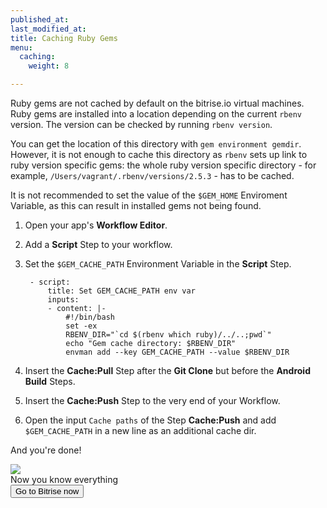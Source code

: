 ```yaml
---
published_at:
last_modified_at:
title: Caching Ruby Gems
menu:
  caching:
    weight: 8

---
```

Ruby gems are not cached by default on the bitrise.io virtual machines. Ruby gems are installed into a location depending on the current `rbenv` version. The version can be checked by running `rbenv version`. 

You can get the location of this directory with `gem environment gemdir`. However, it is not enough to cache this directory as `rbenv` sets up link to ruby version specific gems: the whole ruby version specific directory - for example, `/Users/vagrant/.rbenv/versions/2.5.3` - has to be cached. 

It is not recommended to set the value of the `$GEM_HOME` Enviroment Variable, as this can result in installed gems not being found.

1. Open your app's **Workflow Editor**.
2. Add a **Script** Step to your workflow.
3. Set the `$GEM_CACHE_PATH` Environment Variable in the **Script** Step.

        - script:
            title: Set GEM_CACHE_PATH env var
            inputs:
            - content: |-
                #!/bin/bash
                set -ex
                RBENV_DIR="`cd $(rbenv which ruby)/../..;pwd`"
                echo "Gem cache directory: $RBENV_DIR"
                envman add --key GEM_CACHE_PATH --value $RBENV_DIR
4. Insert the **Cache:Pull** Step after the **Git Clone** but before the **Android Build** Steps.
5. Insert the **Cache:Push** Step to the very end of your Workflow.
6. Open the input `Cache paths` of the Step **Cache:Push** and add `$GEM_CACHE_PATH` in a new line as an additional cache dir.

And you're done!

<div class="banner">
<img src="/assets/images/banner-bg-888x170.png" style="border: none;">
<div class="deploy-text">Now you know everything</div>
<a target="_blank" href="https://app.bitrise.io/users/sign_up?utm_source=devcenter&utm_medium=bottom_cta"><button class="button">Go to Bitrise now</button></a>
</div>